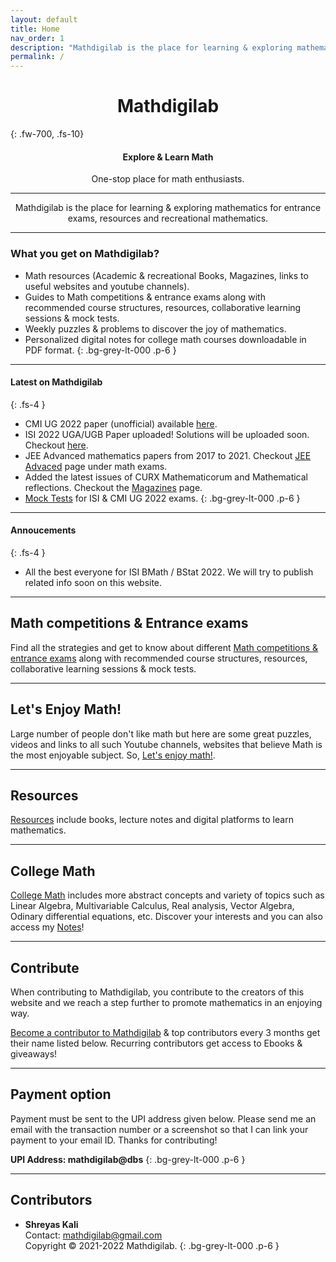 ```yaml
---
layout: default
title: Home
nav_order: 1
description: "Mathdigilab is the place for learning & exploring mathematics for entrance exams, resources and recreational mathematics. This is the one-stop place for math enthusiasts."
permalink: /
---
```

 <!---<p align="center">
  <img src="/assets/images/mathdigilab.svg.png" width="100">
 </p>--->
 <!---<p align="center">
  <img src="/assets/images/Mathdigilab-logo.svg" alt="Mathdigilab"  width="max-width" />
 </p>--->
<h1 align="center"><strong> Mathdigilab </strong></h1>
{: .fw-700, .fs-10}

<h4 align="center">Explore & Learn Math</h4>
<p align="center">One-stop place for math enthusiasts.</p>

---

<p align="center">Mathdigilab is the place for learning & exploring mathematics for entrance exams, resources and recreational mathematics.</p>

---

### What you get on <b>Mathdigilab</b>?

- Math resources (Academic & recreational Books, Magazines, links to useful websites and youtube channels).
- Guides to Math competitions & entrance exams along with recommended course structures, resources, collaborative learning sessions & mock tests.
- Weekly puzzles & problems to discover the joy of mathematics.
- Personalized digital notes for college math courses downloadable in PDF format.
{: .bg-grey-lt-000 .p-6 }

---

#### Latest on <b>Mathdigilab</b>
{: .fs-4 }

- CMI UG 2022 paper (unofficial) available [here](https://mathdigilab.github.io/docs/math-exams/cmi).
- ISI 2022 UGA/UGB Paper uploaded! Solutions will be uploaded soon. Checkout [here](https://mathdigilab.github.io/docs/math-exams/isi). 
- JEE Advanced mathematics papers from 2017 to 2021. Checkout [JEE Advaced](https://mathdigilab.github.io/docs/math-exams/jeeadv) page under math exams.
- Added the latest issues of CURX Mathematicorum and Mathematical reflections. Checkout the [Magazines](https://mathdigilab.github.io/docs/resources/magazines) page.
- [Mock Tests](https://mathdigilab.github.io/docs/math-exams/cmi/mocktests/2021) for ISI & CMI UG 2022 exams.
{: .bg-grey-lt-000 .p-6 }

---

#### Annoucements
{: .fs-4 }

- All the best everyone for ISI BMath / BStat 2022. We will try to publish related info soon on this website.

---

## Math competitions & Entrance exams
Find all the strategies and get to know about different [Math competitions & entrance exams](https://mathdigilab.github.io/docs/math-exams) along with recommended course structures, resources, collaborative learning sessions & mock tests.

---

## Let's Enjoy Math!
Large number of people don't like math but here are some great puzzles, videos and links to all such Youtube channels, websites that believe Math is the most enjoyable subject. So, [Let's enjoy math!](https://mathdigilab.github.io/docs/lets-enjoy-math).

---

## Resources
[Resources](https://mathdigilab.github.io/docs/resources) include books, lecture notes and digital platforms to learn mathematics.

---

## College Math
[College Math](https://mathdigilab.github.io/docs/college-math) includes more abstract concepts and variety of topics such as Linear Algebra, Multivariable Calculus, Real analysis, Vector Algebra, Odinary differential equations, etc. Discover your interests and you can also access my [Notes](https://mathdigilab.github.io/docs/higher-mathematics/notes)!

---

## Contribute

When contributing to Mathdigilab, you contribute to the creators of this website and we reach a step further to promote mathematics in an enjoying way.

[Become a contributor to Mathdigilab](https://mathdigilab.github.io/docs/contribute) & top contributors every 3 months get their name listed below. Recurring contributors get access to Ebooks & giveaways!

---

## Payment option
Payment must be sent to the UPI address given below. Please send me an email with the transaction number or a screenshot so that I can link your payment to your email ID. Thanks for contributing!

**UPI Address: mathdigilab@dbs**
{: .bg-grey-lt-000 .p-6 }

---

## Contributors

- **Shreyas Kali** <br>
Contact: mathdigilab@gmail.com <br> Copyright &copy; 2021-2022 Mathdigilab.
{: .bg-grey-lt-000 .p-6 }

